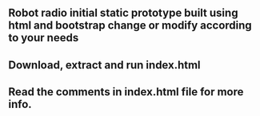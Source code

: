 ## Robot radio initial static prototype built using html and bootstrap change or modify according to your needs

## Download, extract and run index.html

## Read the comments in index.html file for more info.